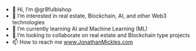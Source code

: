 - 👋 Hi, I’m @gr8fulbishop
- 👀 I’m interested in real estate, Blockchain, AI, and other Web3 technologies
- 🌱 I’m currently learning AI and Machine Learning (ML)
- 💞️ I’m looking to collaborate on real estate and Blockchain type projects
- 📫 How to reach me www.JonathanMickles.com

<!---
gr8fulbishop/gr8fulbishop is a ✨ special ✨ repository because its `README.md` (this file) appears on your GitHub profile.
You can click the Preview link to take a look at your changes.
--->
